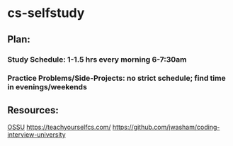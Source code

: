 # cs-selfstudy

## Plan:
### Study Schedule: 1-1.5 hrs every morning 6-7:30am 
### Practice Problems/Side-Projects: no strict schedule; find time in evenings/weekends

## Resources: 
  [OSSU](https://github.com/ossu/)
 https://teachyourselfcs.com/
 https://github.com/jwasham/coding-interview-university
